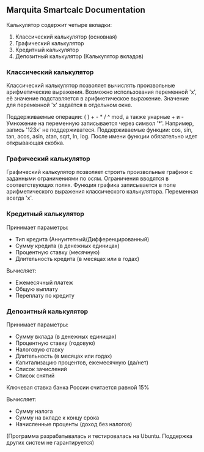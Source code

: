 ## Marquita Smartcalc Documentation

Калькулятор содержит четыре вкладки:
1. Классический калькулятор (основная)
2. Графический калькулятор 
3. Кредитный калькулятор
4. Депозитный калькулятор (Калькулятор вкладов)


### Классический калькулятор

Классический калькулятор позволяет вычислять произвольные арифметические выражения. Возможно использования переменной 'x', её значение подставляется в арифметическое выражение. Значение для переменной 'x' задаётся в отдельном окне. 

Поддерживаемые операции: ( ) + - * / ^ mod, а также унарные + и -
Умножение на переменную записывается через символ '*'. Например, запись '123x' не поддерживатеся.
Поддерживаемые функции: cos, sin, tan, acos, asin, atan, sqrt, ln, log. После имени функции обязательно идет открывающая скобка.

### Графический калькулятор

Графический калькулятор позволяет строить произвольные графики с заданными ограничениями по осям. Ограничения вводятся в соответствующих полях. Функция графика записывается в поле арифметического выражения классического калькулятора. Переменная всегда 'x'.


### Кредитный калькулятор

Принимает параметры:
* Тип кредита (Аннуитетный/Дифференцированный)
* Сумму кредита (в денежных единицах)
* Процентную ставку (месячную)
* Длительность кредита (в месяцах или в годах)

Вычисляет:
* Ежемесячный платеж
* Общую выплату
* Переплату по кредиту


### Депозитный калькулятор

Принимает параметры:
* Сумму вклада (в денежных единицах)
* Процентную ставку (годовую)
* Налоговую ставку
* Длительность (в месяцах или годах)
* Капитализацию процентов, ежемесячную (да/нет)
* Список зачислений
* Список снятий

Ключевая ставка банка России считается равной 15%

Вычисляет:
* Сумму налога
* Сумму на вкладе к концу срока
* Начисленные проценты (доход без налогов)

(Программа разрабатывалась и тестировалась на Ubuntu. Поддержка других систем не гарантируется)